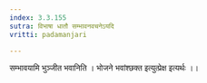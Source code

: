 ```yaml
---
index: 3.3.155
sutra: विभाषा धातौ सम्भावनवचनेऽयदि
vritti: padamanjari

---
```

सम्भावयामि भुञ्जीत भवानिति । भोजने भवांश्छक्त इत्युत्प्रेक्ष इत्यर्थः ।।